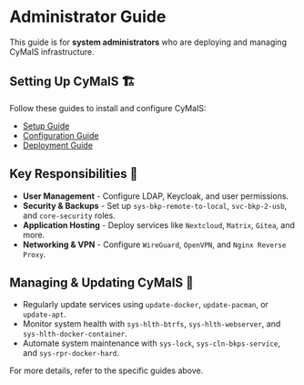 # Administrator Guide

This guide is for **system administrators** who are deploying and managing CyMaIS infrastructure.

## Setting Up CyMaIS 🏗️
Follow these guides to install and configure CyMaIS:
- [Setup Guide](SETUP_GUIDE.md)
- [Configuration Guide](CONFIGURATION.md)
- [Deployment Guide](DEPLOY.md)

## Key Responsibilities 🔧
- **User Management** - Configure LDAP, Keycloak, and user permissions.
- **Security & Backups** - Set up `sys-bkp-remote-to-local`, `svc-bkp-2-usb`, and `core-security` roles.
- **Application Hosting** - Deploy services like `Nextcloud`, `Matrix`, `Gitea`, and more.
- **Networking & VPN** - Configure `WireGuard`, `OpenVPN`, and `Nginx Reverse Proxy`.

## Managing & Updating CyMaIS 🔄
- Regularly update services using `update-docker`, `update-pacman`, or `update-apt`.
- Monitor system health with `sys-hlth-btrfs`, `sys-hlth-webserver`, and `sys-hlth-docker-container`.
- Automate system maintenance with `sys-lock`, `sys-cln-bkps-service`, and `sys-rpr-docker-hard`.

For more details, refer to the specific guides above.